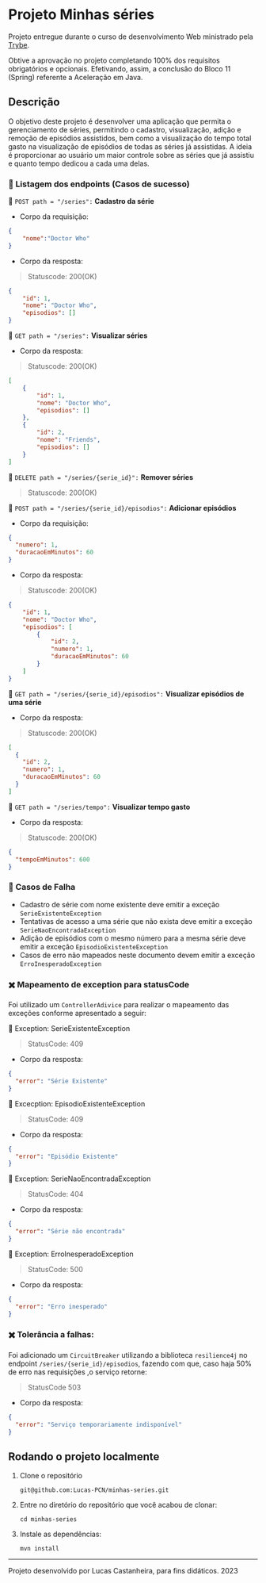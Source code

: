 # Projeto Minhas séries

<p>Projeto entregue durante o curso de desenvolvimento Web ministrado pela <a href="https://www.betrybe.com" targe="_blank" rel="nofollow">Trybe</a>.</p>

<p>Obtive a aprovação no projeto completando 100% dos requisitos obrigatórios e opcionais. Efetivando, assim, a conclusão do Bloco 11 (Spring) referente a Aceleração em Java.</p>

## Descrição
O objetivo deste projeto é desenvolver uma aplicação que permita o gerenciamento de séries, permitindo o cadastro, visualização, adição e remoção de episódios assistidos, bem como a visualização do tempo total gasto na visualização de episódios de todas as séries já assistidas. A ideia é proporcionar ao usuário um maior controle sobre as séries que já assistiu e quanto tempo dedicou a cada uma delas.


### 📌 Listagem dos endpoints (Casos de sucesso)

  🔵 `POST path = "/series":`  **Cadastro da série**
  
  * Corpo da requisição:
  ```json
  {
      "nome":"Doctor Who"
  }
  ```
  
  * Corpo da resposta:
  
  > Statuscode: 200(OK)
  
  ```json
  {
      "id": 1,
      "nome": "Doctor Who",
      "episodios": []
  }
  ```

  🔵 `GET path = "/series":` **Visualizar séries**

  * Corpo da resposta:
  
  > Statuscode: 200(OK)
  
  ```json
  [
      {
          "id": 1,
          "nome": "Doctor Who",
          "episodios": []
      },
      {
          "id": 2,
          "nome": "Friends",
          "episodios": []
      }
  ]
  ```
  
  🔵 `DELETE path = "/series/{serie_id}":`  **Remover séries**
    
  > Statuscode: 200(OK)
  

  🔵 `POST path = "/series/{serie_id}/episodios":` **Adicionar episódios**

  * Corpo da requisição:
  ```json
  {
    "numero": 1,
    "duracaoEmMinutos": 60
  }
  ```
  * Corpo da resposta:
    
  > Statuscode: 200(OK)
  
  ```json
  {
      "id": 1,
      "nome": "Doctor Who",
      "episodios": [
          {
              "id": 2,
              "numero": 1,
              "duracaoEmMinutos": 60
          }
      ]
  }
  ```
  
  🔵 `GET path = "/series/{serie_id}/episodios":` **Visualizar episódios de uma série**

  * Corpo da resposta:
    
  > Statuscode: 200(OK)
  
  ```json
  [
    {
      "id": 2,
      "numero": 1,
      "duracaoEmMinutos": 60
    }
  ]
  ```
  
 🔵 `GET path = "/series/tempo":` **Visualizar tempo gasto**

 * Corpo da resposta:
   
  > Statuscode: 200(OK)
  
  ```json
  {
    "tempoEmMinutos": 600
  }
  ```

### 📌 Casos de Falha
- Cadastro de série com nome existente deve emitir a exceção `SerieExistenteException`
- Tentativas de acesso a uma série que não exista deve emitir a exceção `SerieNaoEncontradaException`
- Adição de episódios com o mesmo número para a mesma série deve emitir a exceção `EpisodioExistenteException`
- Casos de erro não mapeados neste documento devem emitir a exceção `ErroInesperadoException` 


### ✖️ Mapeamento de exception para statusCode

Foi utilizado um `ControllerAdivice` para realizar o mapeamento das exceções conforme apresentado a seguir:  

  🔴 Exception: SerieExistenteException
  
  > StatusCode: 409
  
  * Corpo da resposta:
  ```json
  {
    "error": "Série Existente"
  }
  ```

  🔴 Excecption: EpisodioExistenteException

> StatusCode: 409

  * Corpo da resposta:
```json
{
  "error": "Episódio Existente"
}
```

  🔴 Exception: SerieNaoEncontradaException
  
> StatusCode: 404

  * Corpo da resposta:
```json
{
  "error": "Série não encontrada"
}
```

  🔴 Exception: ErroInesperadoException
  
> StatusCode: 500

  * Corpo da resposta:
```json
{
  "error": "Erro inesperado"
}
```

### ✖️ Tolerância a falhas:

Foi adicionado um `CircuitBreaker` utilizando a biblioteca `resilience4j` no endpoint `/series/{serie_id}/episodios`, fazendo com que, caso haja 50% de erro nas requisições ,o serviço retorne:

> StatusCode 503
  * Corpo da resposta:
```json
{
  "error": "Serviço temporariamente indisponível"
}
```


## Rodando o projeto localmente
  1. Clone o repositório
   
     `git@github.com:Lucas-PCN/minhas-series.git`
    
  2. Entre no diretório do repositório que você acabou de clonar:
  
     `cd minhas-series`

  3. Instale as dependências:
    
     `mvn install`

---

Projeto desenvolvido por Lucas Castanheira, para fins didáticos. 2023
